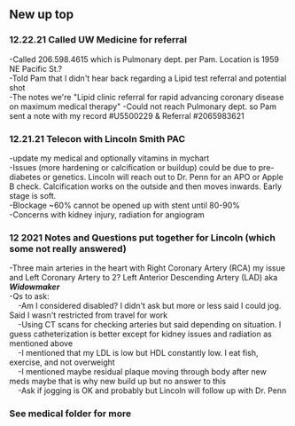 ## New up top

### 12.22.21 Called UW Medicine for referral  
-Called 206.598.4615 which is Pulmonary dept. per Pam.  Location is 1959 NE Pacific St.?    
-Told Pam that I didn't hear back regarding a Lipid test referral and potential shot  
-The notes we're "Lipid clinic referral for rapid advancing coronary disease on maximum medical therapy"
-Could not reach Pulmonary dept. so Pam sent a note with my record #U5500229 & Referral #2065983621

### 12.21.21 Telecon with Lincoln Smith PAC
-update my medical and optionally vitamins in mychart\
-Issues (more hardening or calcification or buildup) could be due to pre-diabetes or genetics.  Lincoln will reach out to Dr. Penn for an APO or Apple B check.  Calcification works on the outside and then moves inwards.  Early stage is soft.\
-Blockage ~60% cannot be opened up with stent until 80-90%\
-Concerns with kidney injury, radiation for angiogram

### 12 2021 Notes and Questions put together for Lincoln (which some not really answered)
-Three main arteries in the heart with Right Coronary Artery (RCA) my issue and Left Coronary Artery to 2?  Left Anterior Descending Artery (LAD) aka _**Widowmaker**_  
-Qs to ask:  
&nbsp;&nbsp;&nbsp;&nbsp;-Am I considered disabled? I didn't ask but more or less said I could jog.  Said I wasn't restricted from travel for work  
&nbsp;&nbsp;&nbsp;&nbsp;-Using CT scans for checking arteries but said depending on situation.  I guess catheterization is better except for kidney issues and radiation as mentioned above  
&nbsp;&nbsp;&nbsp;&nbsp;-I mentioned that my LDL is low but HDL constantly low.  I eat fish, exercise, and not overweight  
&nbsp;&nbsp;&nbsp;&nbsp;-I mentioned maybe residual plaque moving through body after new meds maybe that is why new build up but no answer to this  
&nbsp;&nbsp;&nbsp;&nbsp;-Ask if jogging is OK and probably but Lincoln will follow up with Dr. Penn

### See medical folder for more
